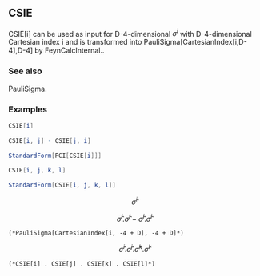 ##  CSIE 

CSIE[i] can be used as input for D-4-dimensional $\sigma ^i$ with D-4-dimensional Cartesian index i and is transformed into PauliSigma[CartesianIndex[i,D-4],D-4] by FeynCalcInternal..

###  See also 

PauliSigma.

###  Examples 

```mathematica
CSIE[i] 
 
CSIE[i, j] - CSIE[j, i] 
 
StandardForm[FCI[CSIE[i]]] 
 
CSIE[i, j, k, l] 
 
StandardForm[CSIE[i, j, k, l]]
```

$$\hat{\sigma }^i$$

$$\hat{\sigma }^i.\hat{\sigma }^j-\hat{\sigma }^j.\hat{\sigma }^i$$

```
(*PauliSigma[CartesianIndex[i, -4 + D], -4 + D]*)
```

$$\hat{\sigma }^i.\hat{\sigma }^j.\hat{\sigma }^k.\hat{\sigma }^l$$

```
(*CSIE[i] . CSIE[j] . CSIE[k] . CSIE[l]*)
```